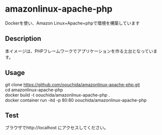 amazonlinux-apache-php
====

Dockerを使い、Amazon Linux+Apache+phpで環境を構築しています

## Description
本イメージは、PHPフレームワークでアプリケーションを作る土台となっています。

## Usage
git clone https://github.com/oouchida/amazonlinux-apache-php.git  
cd amazonlinux-apache-php  
docker build -t oouchida/amazonlinux-apache-php .  
docker container run -itd -p 80:80 oouchida/amazonlinux-apache-php

## Test
ブラウザでhttp://localhost にアクセスしてください。
